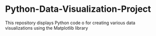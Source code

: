 # Python-Data-Visualization-Project
This repository displays  Python code o for creating various data visualizations using the Matplotlib library
